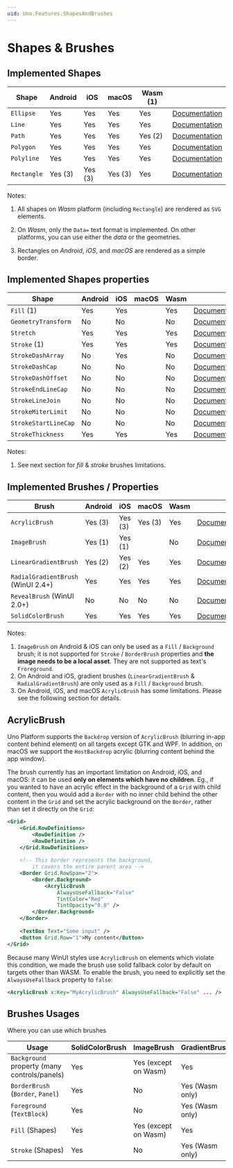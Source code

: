 ```yaml
---
uid: Uno.Features.ShapesAndBrushes
---
```


# Shapes & Brushes

## Implemented Shapes

| Shape       | Android | iOS     | macOS   | Wasm (1) |                                                              |
| ----------- | ------- | ------- | ------- | -------- | ------------------------------------------------------------ |
| `Ellipse`   | Yes     | Yes     | Yes     | Yes      | [Documentation](https://learn.microsoft.com/windows/windows-app-sdk/api/winrt/microsoft.ui.xaml.shapes.ellipse) |
| `Line`      | Yes     | Yes     | Yes     | Yes      | [Documentation](https://learn.microsoft.com/windows/windows-app-sdk/api/winrt/microsoft.ui.xaml.shapes.line) |
| `Path`      | Yes     | Yes     | Yes     | Yes (2)  | [Documentation](https://learn.microsoft.com/windows/windows-app-sdk/api/winrt/microsoft.ui.xaml.shapes.path) |
| `Polygon`   | Yes     | Yes     | Yes     | Yes      | [Documentation](https://learn.microsoft.com/windows/windows-app-sdk/api/winrt/microsoft.ui.xaml.shapes.polygon) |
| `Polyline`  | Yes     | Yes     | Yes     | Yes      | [Documentation](https://learn.microsoft.com/windows/windows-app-sdk/api/winrt/microsoft.ui.xaml.shapes.polyline) |
| `Rectangle` | Yes (3) | Yes (3) | Yes (3) | Yes      | [Documentation](https://learn.microsoft.com/windows/windows-app-sdk/api/winrt/microsoft.ui.xaml.shapes.rectangle) |

Notes:

1. All shapes on _Wasm_ platform (including `Rectangle`) are rendered as `SVG` elements.

2. On _Wasm_, only the `Data=` text format is implemented.
   On other platforms, you can use either the _data_ or the geometries.

3. Rectangles on _Android_, _iOS_, and _macOS_ are rendered as a simple border.

## Implemented Shapes properties

| Shape                | Android | iOS  | macOS | Wasm    |                                                              |
| -------------------- | ------- | ---- | ----- | ------- | ------------------------------------------------------------ |
| `Fill` (1)           | Yes     | Yes  |       | Yes     | [Documentation](https://learn.microsoft.com/windows/windows-app-sdk/api/winrt/microsoft.ui.xaml.shapes.shape.fill) |
| `GeometryTransform`  | No      | No   |       | No      | [Documentation](https://learn.microsoft.com/windows/windows-app-sdk/api/winrt/microsoft.ui.xaml.shapes.shape.geometrytransform) |
| `Stretch`            | Yes     | Yes  |       | Yes     | [Documentation](https://learn.microsoft.com/windows/windows-app-sdk/api/winrt/microsoft.ui.xaml.shapes.shape.stretch) |
| `Stroke` (1)         | Yes     | Yes  |       | Yes     | [Documentation](https://learn.microsoft.com/windows/windows-app-sdk/api/winrt/microsoft.ui.xaml.shapes.shape.stroke) |
| `StrokeDashArray`    | No      | Yes  |       | No      | [Documentation](https://learn.microsoft.com/windows/windows-app-sdk/api/winrt/microsoft.ui.xaml.shapes.shape.strokedasharray) |
| `StrokeDashCap`      | No      | No   |       | No      | [Documentation](https://learn.microsoft.com/windows/windows-app-sdk/api/winrt/microsoft.ui.xaml.shapes.shape.strokedashcap) |
| `StrokeDashOffset`   | No      | No   |       | No      | [Documentation](https://learn.microsoft.com/windows/windows-app-sdk/api/winrt/microsoft.ui.xaml.shapes.shape.strokedashoffset) |
| `StrokeEndLineCap`   | No      | No   |       | No      | [Documentation](https://learn.microsoft.com/windows/windows-app-sdk/api/winrt/microsoft.ui.xaml.shapes.shape.strokeendlinecap) |
| `StrokeLineJoin`     | No      | No   |       | No      | [Documentation](https://learn.microsoft.com/windows/windows-app-sdk/api/winrt/microsoft.ui.xaml.shapes.shape.strokelinejoin) |
| `StrokeMiterLimit`   | No      | No   |       | No      | [Documentation](https://learn.microsoft.com/windows/windows-app-sdk/api/winrt/microsoft.ui.xaml.shapes.shape.strokemiterlimit) |
| `StrokeStartLineCap` | No      | No   |       | No      | [Documentation](https://learn.microsoft.com/windows/windows-app-sdk/api/winrt/microsoft.ui.xaml.shapes.shape.strokestartlinecap) |
| `StrokeThickness`    | Yes     | Yes  |       | Yes     | [Documentation](https://learn.microsoft.com/windows/windows-app-sdk/api/winrt/microsoft.ui.xaml.shapes.shape.strokethickness) |

Notes:

1. See next section for _fill_ & _stroke_ brushes limitations.

## Implemented Brushes / Properties

| Brush                              | Android | iOS     | macOS   | Wasm |                                                                                                                            |
| ---------------------------------- | ------- | ------- | ------- | ---- | -------------------------------------------------------------------------------------------------------------------------- |
| `AcrylicBrush`                     | Yes (3) | Yes (3) | Yes (3) | Yes  | [Documentation](https://learn.microsoft.com/windows/windows-app-sdk/api/winrt/microsoft.ui.xaml.media.acrylicbrush)        |
| `ImageBrush`                       | Yes (1) | Yes (1) |         | No   | [Documentation](https://learn.microsoft.com/windows/windows-app-sdk/api/winrt/microsoft.ui.xaml.media.imagebrush)          |
| `LinearGradientBrush`              | Yes (2) | Yes (2) | Yes     | Yes  | [Documentation](https://learn.microsoft.com/windows/windows-app-sdk/api/winrt/microsoft.ui.xaml.media.lineargradientbrush) |
| `RadialGradientBrush` (WinUI 2.4+) | Yes     | Yes     | Yes     | Yes  | [Documentation](https://learn.microsoft.com/windows/windows-app-sdk/api/winrt/microsoft.ui.xaml.media.radialgradientbrush) |
| `RevealBrush` (WinUI 2.0+)         | No      | No      | No      | No   | [Documentation](https://learn.microsoft.com/windows/winui/api/microsoft.ui.xaml.media.revealbrush)                         |
| `SolidColorBrush`                  | Yes     | Yes     | Yes     | Yes  | [Documentation](https://learn.microsoft.com/windows/windows-app-sdk/api/winrt/microsoft.ui.xaml.media.solidcolorbrush)     |

Notes:

1. `ImageBrush` on Android & iOS can only be used as a `Fill` / `Background` brush; it is not supported for `Stroke`  / `BorderBrush` properties and **the image needs to be a local asset**. They are not supported as text's `Froreground`.
2. On Android and iOS, gradient brushes (`LinearGradientBrush` & `RadialGradientBrush`) are only used as a `Fill` / `Background` brush.
3. On Android, iOS, and macOS `AcrylicBrush` has some limitations. Please see the following section for details.

## AcrylicBrush

Uno Platform supports the `Backdrop` version of `AcrylicBrush` (blurring in-app content behind element) on all targets except GTK and WPF. In addition, on macOS we support the `HostBackdrop` acrylic (blurring content behind the app window).

The brush currently has an important limitation on Android, iOS, and macOS: it can be used **only on elements which have no children**. Eg., if you wanted to have an acrylic effect in the background of a `Grid` with child content, then you would add a `Border` with no inner child behind the other content in the `Grid` and set the acrylic background on the `Border`, rather than set it directly on the `Grid`:

```xml
<Grid>
    <Grid.RowDefinitions>
        <RowDefinition />
        <RowDefinition />
    </Grid.RowDefinitions>
    
    <!-- This border represents the background, 
        it covers the entire parent area -->
    <Border Grid.RowSpan="2">
        <Border.Background>
            <AcrylicBrush 
                AlwaysUseFallback="False" 
                TintColor="Red" 
                TintOpacity="0.8" />
        </Border.Background>
    </Border>
    
    <TextBox Text="Some input" />
    <Button Grid.Row="1">My content</Button>
</Grid>

```

Because many WinUI styles use `AcrylicBrush` on elements which violate this condition, we made the brush use solid fallback color by default on targets other than WASM. To enable the brush, you need to explicitly set the `AlwaysUseFallback` property to `false`:

```xml
<AcrylicBrush x:Key="MyAcrylicBrush" AlwaysUseFallback="False" ... />
```

## Brushes Usages

Where you can use which brushes

| Usage                                        | SolidColorBrush | ImageBrush           | GradientBrush   |
| -------------------------------------------- | --------------- | -------------------- | --------------- |
| `Background` property (many controls/panels) | Yes             | Yes (except on Wasm) | Yes             |
| `BorderBrush` (`Border`, `Panel`)            | Yes             | No                   | Yes (Wasm only) |
| `Foreground` (`TextBlock`)                   | Yes             | No                   | Yes (Wasm only) |
| `Fill` (Shapes)                              | Yes             | Yes (except on Wasm) | Yes             |
| `Stroke` (Shapes)                            | Yes             | No                   | Yes (Wasm only) |
